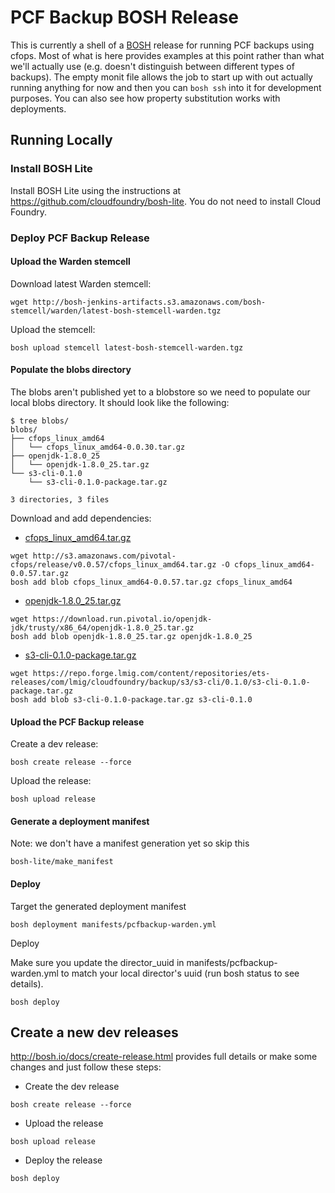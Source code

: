 # PCF Backup BOSH Release

This is currently a shell of a [BOSH](http://bosh.io) release for running
PCF backups using cfops. Most of what is here provides examples at this
point rather than what we'll actually use (e.g. doesn't distinguish between
different types of backups). The empty monit file allows the job to start up
with out actually running anything for now and then you can ```bosh ssh```
into it for development purposes. You can also see how property substitution
works with deployments.  

## Running Locally

### Install BOSH Lite

Install BOSH Lite using the instructions at
https://github.com/cloudfoundry/bosh-lite. You do not need to install Cloud
Foundry.  

### Deploy PCF Backup Release

#### Upload the Warden stemcell

Download latest Warden stemcell:

 ```
 wget http://bosh-jenkins-artifacts.s3.amazonaws.com/bosh-stemcell/warden/latest-bosh-stemcell-warden.tgz
 ```

 Upload the stemcell:

 ```
 bosh upload stemcell latest-bosh-stemcell-warden.tgz
 ```

#### Populate the blobs directory

The blobs aren't published yet to a blobstore so we need to populate our
local blobs directory. It should look like the following:  

```
$ tree blobs/
blobs/
├── cfops_linux_amd64
│   └── cfops_linux_amd64-0.0.30.tar.gz
├── openjdk-1.8.0_25
│   └── openjdk-1.8.0_25.tar.gz
└── s3-cli-0.1.0
    └── s3-cli-0.1.0-package.tar.gz

3 directories, 3 files
```

Download and add dependencies:
* [cfops_linux_amd64.tar.gz](http://s3.amazonaws.com/pivotal-cfops/release/v0.0.57/cfops_linux_amd64.tar.gz)
```
wget http://s3.amazonaws.com/pivotal-cfops/release/v0.0.57/cfops_linux_amd64.tar.gz -O cfops_linux_amd64-0.0.57.tar.gz
bosh add blob cfops_linux_amd64-0.0.57.tar.gz cfops_linux_amd64
```
* [openjdk-1.8.0_25.tar.gz](https://download.run.pivotal.io/openjdk-jdk/trusty/x86_64/openjdk-1.8.0_25.tar.gz)
```
wget https://download.run.pivotal.io/openjdk-jdk/trusty/x86_64/openjdk-1.8.0_25.tar.gz
bosh add blob openjdk-1.8.0_25.tar.gz openjdk-1.8.0_25
```
* [s3-cli-0.1.0-package.tar.gz](https://repo.forge.lmig.com/content/repositories/ets-releases/com/lmig/cloudfoundry/backup/s3/s3-cli/0.1.0/s3-cli-0.1.0-package.tar.gz)
```
wget https://repo.forge.lmig.com/content/repositories/ets-releases/com/lmig/cloudfoundry/backup/s3/s3-cli/0.1.0/s3-cli-0.1.0-package.tar.gz
bosh add blob s3-cli-0.1.0-package.tar.gz s3-cli-0.1.0
```

#### Upload the PCF Backup release

Create a dev release:

```
bosh create release --force
```

Upload the release:

```
bosh upload release
```

#### Generate a deployment manifest

Note: we don't have a manifest generation yet so skip this

```
bosh-lite/make_manifest
```

#### Deploy

Target the generated deployment manifest

```
bosh deployment manifests/pcfbackup-warden.yml
```

Deploy

Make sure you update the director_uuid in manifests/pcfbackup-warden.yml to
match your local director's uuid (run bosh status to see details).  

```
bosh deploy
```

## Create a new dev releases

http://bosh.io/docs/create-release.html provides full details or make some
changes and just follow these steps:  

* Create the dev release

```
bosh create release --force
```

* Upload the release

```
bosh upload release
```

* Deploy the release

```
bosh deploy
```
